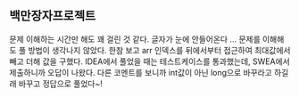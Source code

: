 ## 백만장자프로젝트

문제 이해하는 시간만 해도 꽤 걸린 것 같다. 글자가 눈에 안들어온다 ... 문제를 이해해도 풀 방법이 생각나지 않았다. 한참 보고 arr 인덱스를 뒤에서부터 접근하여 최대값에서 빼고 더해 값을 구했다. IDEA에서 풀었을 때는 테스트케이스를 통과했는데, SWEA에서 제출하니까 오답이 나왔다. 다른 코멘트를 보니까 int값이 아닌 long으로 바꾸라고 하길래 바꾸고 정답으로 풀었다~!